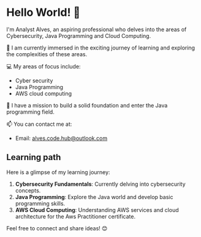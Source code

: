 # Hello World! 👋

I'm Analyst Alves, an aspiring professional who delves into the areas of Cybersecurity, Java Programming and Cloud Computing.

🌱 I am currently immersed in the exciting journey of learning and exploring the complexities of these areas.

💻 My areas of focus include:
- Cyber security
- Java Programming
- AWS cloud computing

🚀 I have a mission to build a solid foundation and enter the Java programming field.

📫 You can contact me at:
- Email: alves.code.hub@outlook.com

## Learning path

Here is a glimpse of my learning journey:

1. **Cybersecurity Fundamentals**: Currently delving into cybersecurity concepts.
2. **Java Programming**: Explore the Java world and develop basic programming skills.
3. **AWS Cloud Computing**: Understanding AWS services and cloud architecture for the Aws Practitioner certificate.

Feel free to connect and share ideas! 😊
<!---
analystAlves/analystAlves is a ✨ special ✨ repository because its `README.md` (this file) appears on your GitHub profile.
You can click the Preview link to take a look at your changes.
--->
